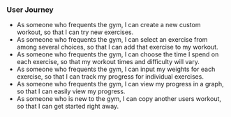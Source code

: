 ### User Journey

-   As someone who frequents the gym, I can create a new custom workout, so that I can try new exercises.
-   As someone who frequents the gym, I can select an exercise from among several choices, so that I can add that exercise to my workout.
-   As someone who frequents the gym, I can choose the time I spend on each exercise, so that my workout times and difficulty will vary.
-   As someone who frequents the gym, I can input my weights for each exercise, so that I can track my progress for individual exercises.
-   As someone who frequents the gym, I can view my progress in a graph, so that I can easily view my progress.
-   As someone who is new to the gym, I can copy another users workout, so that I can get started right away.
